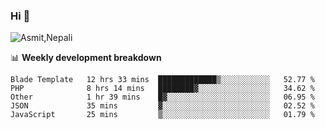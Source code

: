 ### Hi 👋

![Asmit,Nepali](https://media.giphy.com/media/L8K62iTDkzGX6/giphy.gif)
<!--
**asmit99nepali/asmit99nepali** is a ✨ _special_ ✨ repository because its `README.md` (this file) appears on your GitHub profile.

Here are some ideas to get you started:

- 🔭 I’m currently working on ...
- 🌱 I’m currently learning ...
- 👯 I’m looking to collaborate on ...
- 🤔 I’m looking for help with ...
- 💬 Ask me about ...
- 📫 How to reach me: ...
- 😄 Pronouns: ...
- ⚡ Fun fact: ...
-->


📊 **Weekly development breakdown**
<!--START_SECTION:waka-->

```text
Blade Template   12 hrs 33 mins  █████████████▒░░░░░░░░░░░   52.77 %
PHP              8 hrs 14 mins   ████████▓░░░░░░░░░░░░░░░░   34.62 %
Other            1 hr 39 mins    █▓░░░░░░░░░░░░░░░░░░░░░░░   06.95 %
JSON             35 mins         ▓░░░░░░░░░░░░░░░░░░░░░░░░   02.52 %
JavaScript       25 mins         ▒░░░░░░░░░░░░░░░░░░░░░░░░   01.79 %
```

<!--END_SECTION:waka-->


